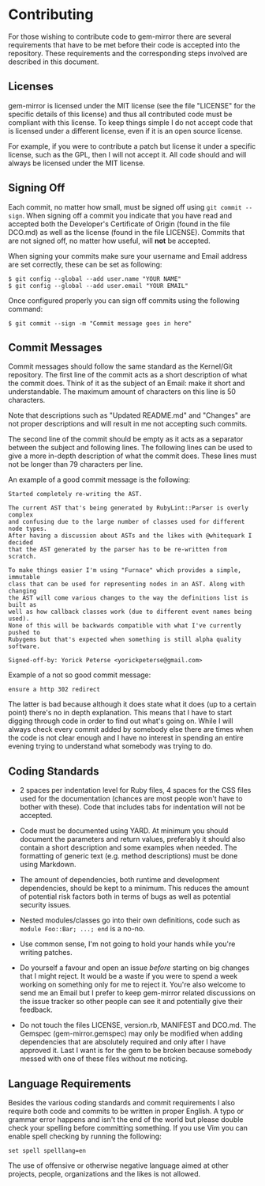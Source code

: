 # Contributing

For those wishing to contribute code to gem-mirror there are several
requirements that have to be met before their code is accepted into the
repository. These requirements and the corresponding steps involved are
described in this document.

## Licenses

gem-mirror is licensed under the MIT license (see the file "LICENSE" for the
specific details of this license) and thus all contributed code must be
compliant with this license. To keep things simple I do not accept code that is
licensed under a different license, even if it is an open source license.

For example, if you were to contribute a patch but license it under a specific
license, such as the GPL, then I will not accept it. All code should and will
always be licensed under the MIT license.

## Signing Off

Each commit, no matter how small, must be signed off using `git commit --sign`.
When signing off a commit you indicate that you have read and accepted both the
Developer's Certificate of Origin (found in the file DCO.md) as well as the
license (found in the file LICENSE). Commits that are not signed off, no matter
how useful, will **not** be accepted.

When signing your commits make sure your username and Email address are set
correctly, these can be set as following:

    $ git config --global --add user.name "YOUR NAME"
    $ git config --global --add user.email "YOUR EMAIL"

Once configured properly you can sign off commits using the following command:

    $ git commit --sign -m "Commit message goes in here"

## Commit Messages

Commit messages should follow the same standard as the Kernel/Git repository.
The first line of the commit acts as a short description of what the commit
does. Think of it as the subject of an Email: make it short and understandable.
The maximum amount of characters on this line is 50 characters.

Note that descriptions such as "Updated README.md" and "Changes" are not proper
descriptions and will result in me not accepting such commits.

The second line of the commit should be empty as it acts as a separator between
the subject and following lines. The following lines can be used to give a more
in-depth description of what the commit does. These lines must not be longer
than 79 characters per line.

An example of a good commit message is the following:

    Started completely re-writing the AST.

    The current AST that's being generated by RubyLint::Parser is overly complex
    and confusing due to the large number of classes used for different node types.
    After having a discussion about ASTs and the likes with @whitequark I decided
    that the AST generated by the parser has to be re-written from scratch.

    To make things easier I'm using "Furnace" which provides a simple, immutable
    class that can be used for representing nodes in an AST. Along with changing
    the AST will come various changes to the way the definitions list is built as
    well as how callback classes work (due to different event names being used).
    None of this will be backwards compatible with what I've currently pushed to
    Rubygems but that's expected when something is still alpha quality software.

    Signed-off-by: Yorick Peterse <yorickpeterse@gmail.com>

Example of a not so good commit message:

    ensure a http 302 redirect

The latter is bad because although it does state what it does (up to a certain
point) there's no in depth explanation. This means that I have to start digging
through code in order to find out what's going on. While I will always check
every commit added by somebody else there are times when the code is not clear
enough and I have no interest in spending an entire evening trying to
understand what somebody was trying to do.

## Coding Standards

* 2 spaces per indentation level for Ruby files, 4 spaces for the CSS files
  used for the documentation (chances are most people won't have to bother with
  these). Code that includes tabs for indentation will not be accepted.

* Code must be documented using YARD. At minimum you should document the
  parameters and return values, preferably it should also contain a short
  description and some examples when needed. The formatting of generic text
  (e.g. method descriptions) must be done using Markdown.

* The amount of dependencies, both runtime and development dependencies, should
  be kept to a minimum. This reduces the amount of potential risk factors both
  in terms of bugs as well as potential security issues.

* Nested modules/classes go into their own definitions, code such as `module
  Foo::Bar; ...; end` is a no-no.

* Use common sense, I'm not going to hold your hands while you're writing
  patches.

* Do yourself a favour and open an issue *before* starting on big changes that
  I might reject. It would be a waste if you were to spend a week working on
  something only for me to reject it. You're also welcome to send me an Email
  but I prefer to keep gem-mirror related discussions on the issue tracker so
  other people can see it and potentially give their feedback.

* Do not touch the files LICENSE, version.rb, MANIFEST and DCO.md. The Gemspec
  (gem-mirror.gemspec) may only be modified when adding dependencies that are
  absolutely required and only after I have approved it. Last I want is for the
  gem to be broken because somebody messed with one of these files without me
  noticing.

## Language Requirements

Besides the various coding standards and commit requirements I also require
both code and commits to be written in proper English. A typo or grammar error
happens and isn't the end of the world but please double check your spelling
before committing something. If you use Vim you can enable spell checking by
running the following:

    set spell spelllang=en

The use of offensive or otherwise negative language aimed at other projects,
people, organizations and the likes is not allowed.

